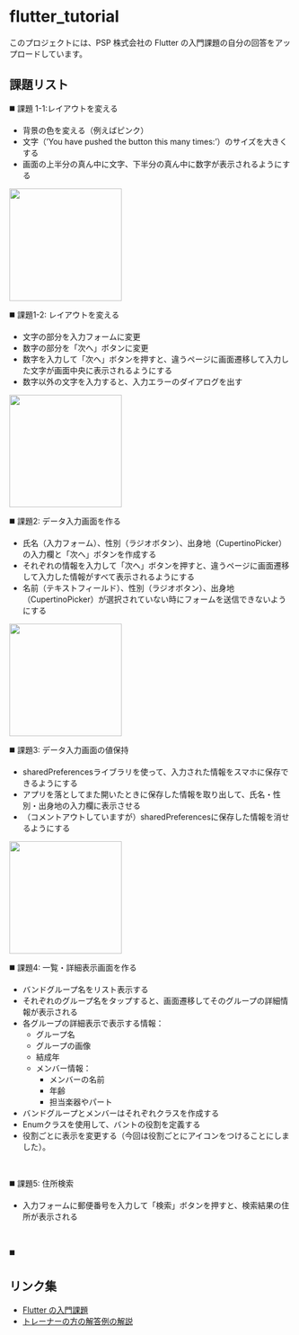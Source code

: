 # flutter_tutorial

このプロジェクトには、PSP 株式会社の Flutter の入門課題の自分の回答をアップロードしています。

## 課題リスト

◼️ 課題 1-1:レイアウトを変える
- 背景の色を変える（例えばピンク）
- 文字（’You have pushed the button this many times:’）のサイズを大きくする
- 画面の上半分の真ん中に文字、下半分の真ん中に数字が表示されるようにする
<img src="https://github.com/chisa-kondo-985/flutter_tutorial/assets/172559163/e6145faf-3c51-4c3f-8f0e-c8f3cb055736" width="200">
<br>

◼️ 課題1-2: レイアウトを変える
- 文字の部分を入力フォームに変更
- 数字の部分を「次へ」ボタンに変更
- 数字を入力して「次へ」ボタンを押すと、違うページに画面遷移して入力した文字が画面中央に表示されるようにする
- 数字以外の文字を入力すると、入力エラーのダイアログを出す
<img src="https://github.com/chisa-kondo-985/flutter_tutorial/assets/172559163/91c930ee-03b7-4535-b479-c5e891460bfc" width="200">
<br>

◼️ 課題2: データ入力画面を作る
- 氏名（入力フォーム）、性別（ラジオボタン）、出身地（CupertinoPicker）の入力欄と「次へ」ボタンを作成する
- それぞれの情報を入力して「次へ」ボタンを押すと、違うページに画面遷移して入力した情報がすべて表示されるようにする
- 名前（テキストフィールド）、性別（ラジオボタン）、出身地（CupertinoPicker）が選択されていない時にフォームを送信できないようにする
<img src="https://github.com/chisa-kondo-985/flutter_tutorial/assets/172559163/12f3fe01-5dcd-4ce5-b908-7236215b5e1f" width="200">
<br>

◼️ 課題3: データ入力画面の値保持
- sharedPreferencesライブラリを使って、入力された情報をスマホに保存できるようにする
- アプリを落としてまた開いたときに保存した情報を取り出して、氏名・性別・出身地の入力欄に表示させる
- （コメントアウトしていますが）sharedPreferencesに保存した情報を消せるようにする
<img src="https://github.com/chisa-kondo-985/flutter_tutorial/assets/172559163/5938d955-8015-4158-a791-a4dbd4bfde7e" width="200">
<br>

◼️ 課題4: 一覧・詳細表示画面を作る
- バンドグループ名をリスト表示する
- それぞれのグループ名をタップすると、画面遷移してそのグループの詳細情報が表示される
- 各グループの詳細表示で表示する情報：
  - グループ名
  - グループの画像
  - 結成年
  - メンバー情報：
    - メンバーの名前
    - 年齢
    - 担当楽器やパート
- バンドグループとメンバーはそれぞれクラスを作成する
- Enumクラスを使用して、バントの役割を定義する
- 役割ごとに表示を変更する（今回は役割ごとにアイコンをつけることにしました）。
<br>

◼️ 課題5: 住所検索
- 入力フォームに郵便番号を入力して「検索」ボタンを押すと、検索結果の住所が表示される
<br>

◼️ 


## リンク集

- [Flutter の入門課題](https://note.com/psp_tech/n/n4fb6bf4afc4a)
- [トレーナーの方の解答例の解説](https://note.com/psp_tech/n/n458b782a5242)

